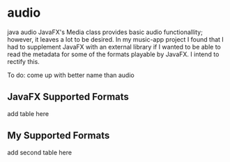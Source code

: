 # audio
java audio
JavaFX's Media class provides basic audio functionallity; however, it leaves a lot to be desired. In my music-app project I found that I had to supplement JavaFX with an external library if I wanted to be able to read the metadata for some of the formats playable by JavaFX. I intend to rectify this.

To do: come up with better name than audio

## JavaFX Supported Formats
add table here

## My Supported Formats
add second table here
